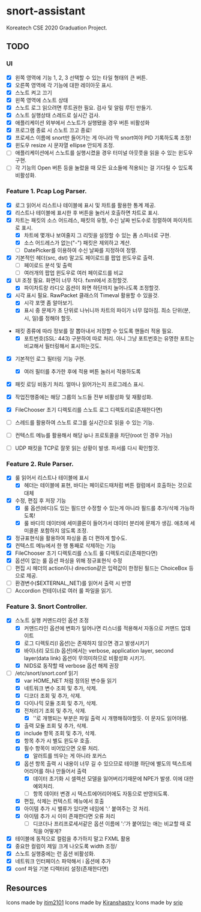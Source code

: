 # snort-assistant
Koreatech CSE 2020 Graduation Project.

## TODO
### UI
- [X] 왼쪽 영역에 기능 1, 2, 3 선택할 수 있는 타일 형태의 큰 버튼.
- [X] 오른쪽 영역에 각 기능에 대한 레이아웃 표시.
- [X] 스노트 켜고 끄기
- [X] 왼쪽 영역에 스노트 상태
- [X] 스노트 로그 읽으려면 루트권한 필요. 검사 및 알림 루틴 만들기.
- [X] 스노트 실행상태 스레드로 실시간 검사.
- [X] 애플리케이션 외부에서 스노트가 실행됐을 경우 버튼 비활성화
- [X] 프로그램 종료 시 스노트 끄고 종료!
- [X] 프로세스 이름에 snort만 들어가는 게 아니라 딱 snort여야 PID 기록하도록 조정!
- [X] 윈도우 resize 시 문자열 ellipse 안되게 조정.
- [ ] 애플리케이션에서 스노트를 실행시켰을 경우 터미널 아웃풋을 읽을 수 있는 윈도우 구현.
- [ ] 각 기능의 Open 버튼 등을 눌렀을 때 모든 요소들에 적용되는 걸 기다릴 수 있도록 비활성화.

### Feature 1. Pcap Log Parser.
- [X] 로그 읽어서 리스트나 테이블에 표시 및 차트를 활용한 통계 제공.
- [X] 리스트나 테이블에 표시한 후 버튼을 눌러서 호출하면 차트로 표시.
- [X] 차트는 패킷의 소스 어드레스, 패킷의 유형, 수신 날짜 빈도수로 정렬하여 파이차트로 표시.
  - [X] 차트에 몇개나 보여줄지 그 리밋을 설정할 수 있는 폼 스피너로 구현.
  - [X] 소스 어드레스가 없는("-") 패킷은 제외하고 계산.
  - [ ] DatePicker를 이용하여 수신 날짜를 지정하여 정렬.
- [X] 기본적인 헤더(src, dst) 말고도 페이로드를 팝업 윈도우로 출력.
  - [ ] 페이로드 분석 및 출력
  - [ ] 여러개의 팝업 윈도우로 여러 페이로드를 비교
- [X] UI 조정 필요. 화면이 너무 작다. fxml에서 조정할것.
  - [X] 파이차트랑 라디오 옵션이 화면 하단까지 늘어나도록 조정할것.
- [X] 시각 표시 필요. RawPacket 클래스의 Timeval 활용할 수 있을것.
  - [X] 시각 포맷 좀 알아보기.
  - [X] 표시 중 문제가 초 단위로 나뉘니까 차트의 파이가 너무 많아짐. 최소 단위(분, 시, 일)를 정해야 할듯.
- 패킷 종류에 따라 정보를 잘 뽑아내서 저장할 수 있도록 핸들러 적용 필요.
  - [X] 포트번호(SSL: 443) 구분하여 따로 처리. 아니 그냥 포트번호는 유명한 포트는 비교해서 필터링해서 표시하는것도.
- [X] 기본적인 로그 필터링 기능 구현.
  - [X] 여러 필터를 추가한 후에 적용 버튼 눌러서 적용하도록
- [X] 패킷 로딩 비동기 처리. 얼마나 읽어가는지 프로그레스 표시.
- [X] 작업진행중에는 해당 그룹의 노드들 전부 비활성화 및 재활성화.
- [X] FileChooser 초기 디렉토리를 스노트 로그 디렉토리로(존재한다면)
- [ ] 스레드를 활용하여 스노트 로그를 실시간으로 읽을 수 있는 기능.
- [ ] 컨텍스트 메뉴를 활용해서 해당 ip나 프로토콜을 차단(root 인 경우 가능)
- [ ] UDP 패킷을 TCP로 잘못 읽는 상황이 발생. 파서를 다시 확인할것.


### Feature 2. Rule Parser.
- [X] 룰 읽어서 리스트나 테이블에 표시
  - [X] 헤더는 테이블에 표현, 바디는 페이로드때처럼 버튼 컬럼에서 호출하는 것으로 대체
- [X] 수정, 편집 후 저장 기능
  - [X] 룰 옵션(바디)도 있는 필드만 수정할 수 있는게 아니라 필드를 추가/삭제 가능하도록!
  - [X] 룰 바디의 데이터에 세미콜론이 들어가서 데이터 분리에 문제가 생김. 애초에 세미콜론 포함하지 않도록 조정.
- [X] 정규표현식을 활용하여 파싱을 좀 더 편하게 할수도.
- [X] 컨텍스트 메뉴에서 한 행 통째로 삭제하는 기능
- [X] FileChooser 초기 디렉토리를 스노트 룰 디렉토리로(존재한다면)
- [X] 옵션이 없는 룰 옵션 파싱을 위해 정규표현식 수정
- [ ] 편집 시 헤더의 action이나 direction같은 입력값이 한정된 필드는 ChoiceBox 등으로 제공.
- [ ] 환경변수($EXTERNAL_NET)를 읽어서 출력 시 반영
- [ ] Accordion 컨테이너로 여러 룰 파일을 읽기.

### Feature 3. Snort Controller.
- [X] 스노트 실행 커맨드라인 옵션 조정
  - [X] 커맨드라인 옵션에 변화가 일어나면 리스너를 적용해서 자동으로 커맨드 업데이트
  - [X] 로그 디렉토리(l 옵션)는 존재하지 않으면 경고 발생시키기
  - [X] 바이너리 모드(b 옵션)에서는 verbose, application layer, second layer(data link) 옵션이 무의미하므로 비활성화 시키기.
  - [X] NIDS로 동작할 때 verbose 옵션 해제 권장
- [ ] /etc/snort/snort.conf 읽기
  - [X] var HOME_NET 처럼 정의된 변수들 읽기
  - [X] 네트워크 변수 조회 및 추가, 삭제.
  - [X] 디코더 조회 및 추가, 삭제.
  - [X] 다이나믹 모듈 조회 및 추가, 삭제.
  - [X] 전처리기 조회 및 추가, 삭제.
    - [X] '\'로 개행되는 부분은 파일 출력 시 개행해줘야할듯. 이 문자도 읽어야됌.
  - [X] 출력 모둘 조회 및 추가, 삭제.
  - [X] include 항목 조회 및 추가, 삭제.
  - [X] 항목 추가 시 별도 윈도우 호출.
  - [X] 필수 항목이 비어있으면 오류 처리.
    - [X] 알러트를 띄우는 게 아니라 포커스
  - [X] 옵션 항목 출력 시 내용이 너무 길 수 있으므로 테이블 하단에 별도의 텍스트에어리어를 하나 만들어서 출력
    - [X] 데이터 초기화 시 셀렉션 모델을 잃어버리기때문에 NPE가 발생. 이에 대한 예외처리.
    - [ ] 항목 데이터 변경 시 텍스트에어리어에도 자동으로 반영되도록.
  - [X] 편집, 삭제는 컨텍스트 메뉴에서 호출
  - [X] 아이템 추가 시 밸류가 있다면 네임에 ':' 붙여주는 것 처리.
  - [X] 아이템 추가 시 이미 존재한다면 오류 처리
    - [ ] 디코더나 프리프로세서같은 옵션 이름에 ':'가 붙어있는 애는 비교할 때 로직을 어떻게?
- [X] 테이블에 동적으로 컬럼을 추가하지 말고 FXML 활용
- [X] 중요한 컬럼이 제일 크게 나오도록 width 조정/
- [X] 스노트 실행중에는 런 옵션 비활성화.
- [X] 네트워크 인터페이스 파악해서 i 옵션에 추가
- [X] conf 파일 기본 디렉터리 설정(존재한다면)

## Resources
Icons made by [itim2101](https://www.flaticon.com/authors/itim2101)
Icons made by [Kiranshastry](https://www.flaticon.com/free-icon/rules_760172)
Icons made by [srip](https://www.flaticon.com/authors/srip)
